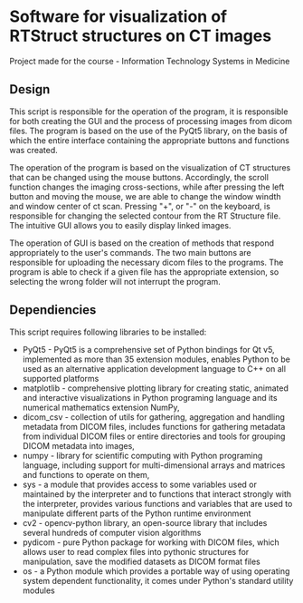 # Software for visualization of RTStruct structures on CT images

Project made for the course - Information Technology Systems in Medicine

## Design

This script is responsible for the operation of the program, it is responsible for both creating the GUI and the 
process of processing images from dicom files. The program is based on the use of the PyQt5 library, on the basis 
of which the entire interface containing the appropriate buttons and functions was created.

The operation of the program is based on the visualization of CT structures that can be changed using the mouse 
buttons. Accordingly, the scroll function changes the imaging cross-sections, while after pressing the left button 
and moving the mouse, we are able to change the window windth and window center of ct scan. Pressing "+", or "-" on 
the keyboard, is responsible for changing the selected contour from the RT Structure file. The intuitive GUI allows 
you to easily display linked images.

The operation of GUI is based on the creation of methods that respond appropriately to the user's commands. 
The two main buttons are responsible for uploading the necessary dicom files to the programs. The program is able 
to check if a given file has the appropriate extension, so selecting the wrong folder will not interrupt the program.

## Dependiencies

This script requires following libraries to be installed: 
- PyQt5 - PyQt5 is a comprehensive set of Python bindings for Qt v5, implemented as more than 35 extension modules, 
    enables Python to be used as an alternative application development language to C++ on all supported platforms
- matplotlib - comprehensive plotting library for creating static, animated and interactive visualizations in Python 
    programing language and its numerical mathematics extension NumPy,
- dicom_csv - collection of utils for gathering, aggregation and handling metadata from DICOM files, includes 
    functions for gathering metadata from individual DICOM files or entire directories and tools for grouping DICOM 
    metadata into images, 
- numpy - library for scientific computing with Python programing language, including support for multi-dimensional 
    arrays and matrices and functions to operate on them, 
- sys - a module that provides access to some variables used or maintained by the interpreter and to functions that 
    interact strongly with the interpreter, provides various functions and variables that are used to manipulate 
    different parts of the Python runtime environment
- cv2 - opencv-python library, an open-source library that includes several hundreds of computer vision algorithms
- pydicom - pure Python package for working with DICOM files, which allows user to read complex files into pythonic 
    structures for manipulation, save the modified datasets as DICOM format files
- os - a Python module which provides a portable way of using operating system dependent functionality, it comes under
     Python's standard utility modules
